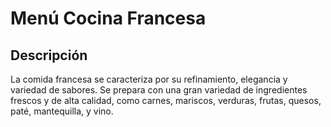 # Menú Cocina Francesa

## Descripción
La comida francesa se caracteriza por su refinamiento, elegancia y variedad de sabores. Se prepara con una gran variedad de ingredientes frescos y de alta calidad, como carnes, mariscos, verduras, frutas, quesos, paté, mantequilla, y vino. 